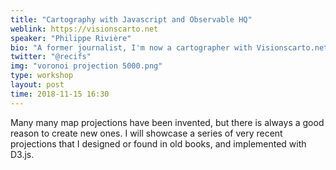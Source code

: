 ```yaml
---
title: "Cartography with Javascript and Observable HQ"
weblink: https://visionscarto.net
speaker: "Philippe Rivière"
bio: "A former journalist, I'm now a cartographer with Visionscarto.net and LIRIS."
twitter: "@recifs"
img: "voronoi projection 5000.png"
type: workshop
layout: post
time: 2018-11-15 16:30
---
```


Many many map projections have been invented, but there is always a good reason to create new ones. I will showcase a series of very recent projections that I designed or found in old books, and implemented with D3.js.
